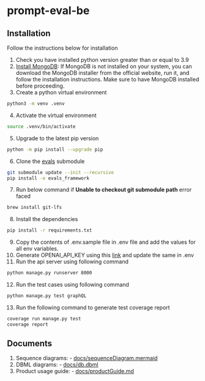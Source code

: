 # prompt-eval-be

## Installation

Follow the instructions below for installation

1. Check you have installed python version greater than or equal to 3.9
2. [Install MongoDB](https://www.mongodb.com/docs/manual/administration/install-community/): If MongoDB is not installed on your system, you can download the MongoDB installer from the official website, run it, and follow the installation instructions. Make sure to have MongoDB installed before proceeding.
3. Create a python virtual environment

```sh { language=sh }
python3 -m venv .venv


```

4. Activate the virtual environment

```sh { language=sh }
source .venv/bin/activate


```

5. Upgrade to the latest pip version

```sh { language=sh }
python -m pip install --upgrade pip


```

6. Clone the [evals](https://github.com/openai/evals) submodule

```sh { language=sh }
git submodule update --init --recursive
pip install -e evals_framework

```

7. Run below command if **Unable to checkout git submodule path** error faced

```sh { language=sh }
brew install git-lfs


```

8. Install the dependencies

```sh { language=sh }
pip install -r requirements.txt


```

9. Copy the contents of .env.sample file in .env file and add the values for all env variables.
10. Generate OPENAI_API_KEY using this [link](https://platform.openai.com/account/api-keys) and update the same in .env 
11. Run the api server using following command

```sh { language=sh }
python manage.py runserver 8000


```

12. Run the test cases using following command

```sh { language=sh }
python manage.py test graphQL


```

13. Run the following command to generate test coverage report

```sh { language=sh }
coverage run manage.py test
coverage report


```

## Documents

1. Sequence diagrams: - [docs/sequenceDiagram.mermaid](./docs/sequenceDiagram.mermaid)
2. DBML diagrams: - [docs/db.dbml](./docs/db.dbml)
3. Product usage guide: - [docs/productGuide.md](./docs/productGuide.md)
